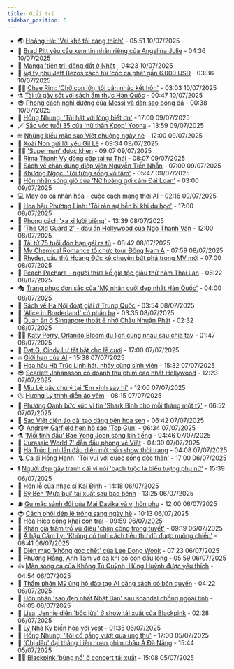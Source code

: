 ```yaml
---
title: Giải trí
sidebar_position: 5
---
```


<!-- vnexpress-giai-tri:START -->
- 🌏 [Hoàng Hà: &#39;Vai khó tôi càng thích&#39;](https://vnexpress.net/hoang-ha-vai-kho-toi-cang-thich-4909620.html) - 05:51 10/07/2025
- 💫 [Brad Pitt yêu cầu xem tin nhắn riêng của Angelina Jolie](https://vnexpress.net/brad-pitt-yeu-cau-xem-tin-nhan-rieng-cua-angelina-jolie-4912322.html) - 04:36 10/07/2025
- 🌮 [Manga &#39;tiên tri&#39; động đất ở Nhật](https://vnexpress.net/manga-tien-tri-dong-dat-o-nhat-4911640.html) - 04:23 10/07/2025
- 🧠 [Vợ tỷ phú Jeff Bezos xách túi &#39;cốc cà phê&#39; gần 6.000 USD](https://vnexpress.net/vo-ty-phu-jeff-bezos-xach-tui-coc-ca-phe-gan-6-000-usd-4912355.html) - 03:36 10/07/2025
- 👨‍🏫 [Chae Rim: &#39;Chờ con lớn, tôi cân nhắc kết hôn&#39;](https://vnexpress.net/chae-rim-cho-con-lon-toi-can-nhac-ket-hon-4912290.html) - 03:03 10/07/2025
- ⚗️ [Tài tử gây sốt với sách ẩm thực Hàn Quốc](https://vnexpress.net/tai-tu-gay-sot-voi-sach-am-thuc-han-quoc-4911768.html) - 00:47 10/07/2025
- 😎 [Phong cách nghỉ dưỡng của Messi và dàn sao bóng đá](https://vnexpress.net/phong-cach-nghi-duong-cua-messi-va-dan-sao-bong-da-4911879.html) - 00:38 10/07/2025
- 🫣 [Hồng Nhung: &#39;Tôi hát với lòng biết ơn&#39;](https://vnexpress.net/hong-nhung-toi-hat-voi-long-biet-on-4911975.html) - 17:00 09/07/2025
- 🪄 [Sắc vóc tuổi 35 của &#39;nữ thần Kpop&#39; Yoona](https://vnexpress.net/sac-voc-tuoi-35-cua-nu-than-kpop-yoona-4912147.html) - 13:59 09/07/2025
- 🤓 [Những kiểu mặc sao Việt chuộng ngày hè](https://vnexpress.net/nhung-kieu-mac-sao-viet-chuong-ngay-he-4911981.html) - 12:00 09/07/2025
- 🫶 [Xoài Non gửi lời yêu Gil Lê](https://vnexpress.net/xoai-non-gui-loi-yeu-gil-le-4911930.html) - 09:34 09/07/2025
- 🧑‍🏫 [&#39;Superman&#39; được khen](https://vnexpress.net/superman-duoc-khen-4911875.html) - 09:07 09/07/2025
- 🦄 [Rima Thanh Vy đóng cặp tài tử Thái](https://vnexpress.net/rima-thanh-vy-dong-cap-tai-tu-thai-4911722.html) - 08:07 09/07/2025
- 💫 [Sách về chân dung điệp viên Nguyễn Tiến Nhẫn](https://vnexpress.net/sach-ve-chan-dung-diep-vien-nguyen-tien-nhan-4905070.html) - 07:09 09/07/2025
- 🎊 [Khương Ngọc: &#39;Tôi từng sống vô tâm&#39;](https://vnexpress.net/khuong-ngoc-toi-tung-song-vo-tam-4911658.html) - 05:47 09/07/2025
- 👹 [Hôn nhân sóng gió của &#39;Nữ hoàng gợi cảm Đài Loan&#39;](https://vnexpress.net/hon-nhan-song-gio-cua-nu-hoang-goi-cam-dai-loan-4911678.html) - 03:00 09/07/2025
- 💻 [May đo cá nhân hóa - cuộc cách mạng thời AI](https://vnexpress.net/may-do-ca-nhan-hoa-cuoc-cach-mang-thoi-ai-4911746.html) - 02:16 09/07/2025
- 🤡 [Hoa hậu Phương Linh: &#39;Tôi rèn sự bền bỉ khi du học&#39;](https://vnexpress.net/hoa-hau-phuong-linh-toi-ren-su-ben-bi-khi-du-hoc-4908069.html) - 17:00 08/07/2025
- 🥰 [Phong cách &#39;xa xỉ lười biếng&#39;](https://vnexpress.net/phong-cach-xa-xi-luoi-bieng-4911518.html) - 13:39 08/07/2025
- 🚀 [&#39;The Old Guard 2&#39; - dấu ấn Hollywood của Ngô Thanh Vân](https://vnexpress.net/giai-tri/phim/thu-vien-phim/the-old-guard-2-820) - 12:00 08/07/2025
- 📝 [Tài tử 75 tuổi đón bạn gái ra tù](https://vnexpress.net/tai-tu-75-tuoi-don-ban-gai-ra-tu-4911584.html) - 08:42 08/07/2025
- 🐲 [My Chemical Romance tổ chức tour Đông Nam Á](https://vnexpress.net/my-chemical-romance-to-chuc-tour-dong-nam-a-4911060.html) - 07:59 08/07/2025
- 🎃 [Rhyder, cầu thủ Hoàng Đức kể chuyện bứt phá trong MV mới](https://vnexpress.net/rhyder-cau-thu-hoang-duc-ke-chuyen-but-pha-trong-mv-moi-4909262.html) - 07:00 08/07/2025
- 🤠 [Peach Pachara - người thừa kế gia tộc giàu thứ năm Thái Lan](https://vnexpress.net/peach-pachara-nguoi-thua-ke-gia-toc-giau-thu-nam-thai-lan-4911492.html) - 06:22 08/07/2025
- 🎭 [Trang phục đơn sắc của &#39;Mỹ nhân cười đẹp nhất Hàn Quốc&#39;](https://vnexpress.net/trang-phuc-don-sac-cua-my-nhan-cuoi-dep-nhat-han-quoc-4911261.html) - 04:00 08/07/2025
- 🧰 [Sách về Hà Nội đoạt giải ở Trung Quốc](https://vnexpress.net/sach-ve-ha-noi-doat-giai-o-trung-quoc-4911286.html) - 03:54 08/07/2025
- 🦍 [&#39;Alice in Borderland&#39; có phần ba](https://vnexpress.net/alice-in-borderland-co-phan-ba-4911375.html) - 03:35 08/07/2025
- 🌝 [Quán ăn ở Singapore thoát ế nhờ Châu Nhuận Phát](https://vnexpress.net/quan-an-o-singapore-thoat-e-nho-chau-nhuan-phat-4911387.html) - 02:32 08/07/2025
- 🧑‍💻 [Katy Perry, Orlando Bloom du lịch cùng nhau sau chia tay](https://vnexpress.net/katy-perry-orlando-bloom-du-lich-cung-nhau-sau-chia-tay-4911365.html) - 01:47 08/07/2025
- 🥸 [Đạt G, Cindy Lư tất bật cho lễ cưới](https://vnexpress.net/dat-g-cindy-lu-tat-bat-cho-le-cuoi-4910757.html) - 17:00 07/07/2025
- 🔥 [Giới hạn của AI](https://vnexpress.net/gioi-han-cua-ai-4904336.html) - 15:38 07/07/2025
- 🐎 [Hoa hậu Hà Trúc Linh hát, nhảy cùng sinh viên](https://vnexpress.net/hoa-hau-ha-truc-linh-hat-nhay-cung-sinh-vien-4911295.html) - 15:32 07/07/2025
- 😎 [Scarlett Johansson có doanh thu phim cao nhất Hollywood](https://vnexpress.net/scarlett-johansson-co-doanh-thu-phim-cao-nhat-hollywood-4911279.html) - 12:23 07/07/2025
- 🦄 [Miu Lê gây chú ý tại &#39;Em xinh say hi&#39;](https://vnexpress.net/miu-le-gay-chu-y-tai-em-xinh-say-hi-4903581.html) - 12:00 07/07/2025
- 🌜 [Hương Ly trình diễn áo yếm](https://vnexpress.net/huong-ly-trinh-dien-ao-yem-4911086.html) - 08:15 07/07/2025
- 🚦 [Phương Oanh bức xúc vì tin &#39;Shark Bình cho mỗi tháng một tỷ&#39;](https://vnexpress.net/phuong-oanh-buc-xuc-vi-tin-shark-binh-cho-moi-thang-mot-ty-4911104.html) - 06:52 07/07/2025
- 🧐 [Sao Việt diện áo dài tạo dáng bên hoa sen](https://vnexpress.net/sao-viet-dien-ao-dai-tao-dang-ben-hoa-sen-4910997.html) - 06:42 07/07/2025
- 🐵 [Andrew Garfield hẹn hò sao &#39;Top Gun&#39;](https://vnexpress.net/andrew-garfield-hen-ho-sao-top-gun-4910951.html) - 06:34 07/07/2025
- ⚗️ [&#39;Mối tình đầu&#39; Bae Yong Joon sống kín tiếng](https://vnexpress.net/moi-tinh-dau-bae-yong-joon-song-kin-tieng-4910978.html) - 04:46 07/07/2025
- 👺 [&#39;Jurassic World 7&#39; dẫn đầu phòng vé Việt](https://vnexpress.net/jurassic-world-7-dan-dau-phong-ve-viet-4910936.html) - 04:39 07/07/2025
- 🌊 [Hà Trúc Linh lần đầu diễn mở màn show thời trang](https://vnexpress.net/ha-truc-linh-lan-dau-dien-mo-man-show-thoi-trang-4910968.html) - 04:08 07/07/2025
- 🪜 [Ca sĩ Hồng Hạnh: &#39;Tôi vui với cuộc sống độc thân&#39;](https://vnexpress.net/ca-si-hong-hanh-toi-vui-voi-cuoc-song-doc-than-4910710.html) - 17:00 06/07/2025
- 🕴 [Người đẹp gây tranh cãi vì nói &#39;bạch tuộc là biểu tượng phụ nữ&#39;](https://vnexpress.net/nguoi-dep-gay-tranh-cai-vi-noi-bach-tuoc-la-bieu-tuong-phu-nu-4910762.html) - 15:39 06/07/2025
- 💃 [Hôn lễ của nhạc sĩ Kai Đinh](https://vnexpress.net/hon-le-cua-nhac-si-kai-dinh-4910824.html) - 14:18 06/07/2025
- 🦄 [Sỹ Ben &#39;Mưa bụi&#39; tái xuất sau bạo bệnh](https://vnexpress.net/sy-ben-mua-bui-tai-xuat-sau-bao-benh-4910813.html) - 13:25 06/07/2025
- ⛽️ [Gu mặc sánh đôi của Mai Davika và vị hôn phu](https://vnexpress.net/gu-mac-sanh-doi-cua-mai-davika-va-vi-hon-phu-4910661.html) - 12:00 06/07/2025
- 😎 [Cách phối dép lê trông sang ngày hè](https://vnexpress.net/cach-phoi-dep-le-trong-sang-ngay-he-4893560.html) - 10:13 06/07/2025
- 🌊 [Hòa Hiệp công khai con trai](https://vnexpress.net/hoa-hiep-cong-khai-con-trai-4910794.html) - 09:59 06/07/2025
- 🐲 [Khán giả trầm trồ vũ điệu &#39;chim công trong tuyết&#39;](https://vnexpress.net/khan-gia-tram-tro-vu-dieu-chim-cong-trong-tuyet-4910782.html) - 09:19 06/07/2025
- 💂 [Á hậu Cẩm Ly: &#39;Không có tính cách tiểu thư dù được nuông chiều&#39;](https://vnexpress.net/a-hau-cam-ly-khong-co-tinh-cach-tieu-thu-du-duoc-nuong-chieu-4906982.html) - 08:41 06/07/2025
- 🙉 [Diện mạo &#39;không góc chết&#39; của Lee Dong Wook](https://vnexpress.net/dien-mao-khong-goc-chet-cua-lee-dong-wook-4910648.html) - 07:23 06/07/2025
- 💪 [Phương Hằng, Anh Tâm vỡ òa khi có con đầu lòng](https://vnexpress.net/phuong-hang-anh-tam-vo-oa-khi-co-con-dau-long-4910752.html) - 05:59 06/07/2025
- 👍 [Màn song ca của Khổng Tú Quỳnh, Hùng Huỳnh được yêu thích](https://vnexpress.net/man-song-ca-cua-khong-tu-quynh-hung-huynh-duoc-yeu-thich-4910733.html) - 04:54 06/07/2025
- 💪 [Thẩm phán Mỹ ủng hộ đào tạo AI bằng sách có bản quyền](https://vnexpress.net/tham-phan-my-ung-ho-dao-tao-ai-bang-sach-co-ban-quyen-4907048.html) - 04:22 06/07/2025
- 💄 [Hôn nhân &#39;sao đẹp nhất Nhật Bản&#39; sau scandal chồng ngoại tình](https://vnexpress.net/hon-nhan-sao-dep-nhat-nhat-ban-sau-scandal-chong-ngoai-tinh-4910709.html) - 04:05 06/07/2025
- 🦩 [Lisa, Jennie diễn &#39;bốc lửa&#39; ở show tái xuất của Blackpink](https://vnexpress.net/lisa-jennie-dien-boc-lua-o-show-tai-xuat-cua-blackpink-4910686.html) - 02:28 06/07/2025
- 🥸 [Lý Nhã Kỳ biến hóa với vest](https://vnexpress.net/ly-nha-ky-bien-hoa-voi-vest-4910571.html) - 01:35 06/07/2025
- 🧰 [Hồng Nhung: &#39;Tôi cố gắng vượt qua ung thư&#39;](https://vnexpress.net/hong-nhung-toi-co-gang-vuot-qua-ung-thu-4906524.html) - 17:00 05/07/2025
- 💼 [&#39;Chị dâu&#39; đại thắng Liên hoan phim châu Á Đà Nẵng](https://vnexpress.net/chi-dau-dai-thang-lien-hoan-phim-chau-a-da-nang-4910596.html) - 15:44 05/07/2025
- 🧑‍💻 [Blackpink &#39;bùng nổ&#39; ở concert tái xuất](https://vnexpress.net/blackpink-bung-no-o-concert-tai-xuat-4910615.html) - 15:08 05/07/2025<!-- vnexpress-giai-tri:END -->
